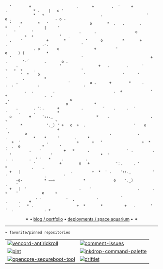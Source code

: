 ```     
  '        +                     .      +        .  '     +                             .            * .    |   o '
             *   +                          .                    '                 o .                    - o -    
  '    *       *   '                   o       *  .   .       .                           *     '           |     '
    '       '                     .      .                  o            '        +  +            '   .            
  .    '           +       *         '      o         *       +             .                .-.               '   
             . o        o                +         '                                    o     ) )          *       
  '                                '                               +                 .       '-´       .       o . 
     .                   '                 +   .        .      '      +   +  +     .                     '         
       '  *    o                    '                 '      '                            '       .         *      
     .                       '         o .      +        *     .              '  '           '                    '
         .  .         .                           .  +             '                     +                 .  .    
 .                            o                                        *                           o            *  
     .       . ':.      +          .         '    .     .  '                      '     .      .          *        
  o        +     '::._                    *    .                   .          +                      +             
       *           '._) ' +   o  +  .                      '    o     '                       +                    
 '       o                                      .            .           .            *    *     '       .     *   
   +  '            .             +      +   '                  +  *         .  .  o          *       '             
'          .    '          +   *      .                 ' .         .                                              
  '                  '                      *  '                       .  .       .  ' '   *     .          .      
             '           +        o   +            ':.     . '                               *           .    .    
  +   |                       .         +  *  ' .    '::._          '   '                 .        '               
     -o-          * ~~+             *             o    '._)                                            .    '      
  +   |  '                        .    '                     .      .                   +    '           o     +   
              . .           .             .          '                 .     .    +                   '            
      .   * .                    +  *       *          +   .       '                        '  .              . +  
```
<p align=center>
  ✦ • <a href="https://ryanaque.com">blog / portfolio</a> • <a href="https://hajspace.com">deployments / space aquarium</a> • ✦
</p>

<hr/>

```
→ favorite/pinned repositories
```
<div align="center">
  <table>
    <tr>
      <td>
        <a href="https://github.com/rynmx/vencord-antirickroll">
          <img src="https://github-readme-stats.vercel.app/api/pin/?username=rynmx&repo=vencord-antirickroll&description_lines_count=1" alt="vencord-antirickroll" />
        </a>
      </td>
      <td>
        <a href="https://github.com/rynmx/comment-issues">
          <img src="https://github-readme-stats.vercel.app/api/pin/?username=rynmx&repo=comment-issues&description_lines_count=1" alt="comment-issues" />
        </a>
      </td>
    </tr>
    <tr>
      <td>
        <a href="https://github.com/rynmx/pint">
          <img src="https://github-readme-stats.vercel.app/api/pin/?username=rynmx&repo=pint&description_lines_count=1" alt="pint" />
        </a>
      </td>
      <td>
        <a href="https://github.com/rynmx/inkdrop-command-palette">
          <img src="https://github-readme-stats.vercel.app/api/pin/?username=rynmx&repo=inkdrop-command-palette&description_lines_count=1" alt="inkdrop-command-palette" />
        </a>
      </td>
    </tr>
    <tr>
      <td>
        <a href="https://github.com/rynmx/opencore-secureboot-tool">
          <img src="https://github-readme-stats.vercel.app/api/pin/?username=rynmx&repo=opencore-secureboot-tool&description_lines_count=1" alt="opencore-secureboot-tool" />
        </a>
      </td>
      <td>
        <a href="https://github.com/rynmx/driftlet">
          <img src="https://github-readme-stats.vercel.app/api/pin/?username=rynmx&repo=driftlet&description_lines_count=1" alt="driftlet" />
        </a>
      </td>
    </tr>
  </table>
</div>
